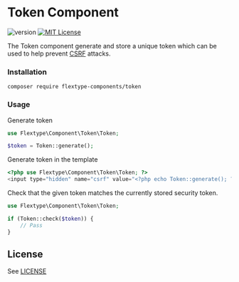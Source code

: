# Token Component
![version](https://img.shields.io/badge/version-1.1.0-brightgreen.svg?style=flat-square "Version")
[![MIT License](https://img.shields.io/badge/license-MIT-blue.svg?style=flat-square)](https://github.com/flextype-components/token/blob/master/LICENSE)

The Token component generate and store a unique token which can be used to help prevent [CSRF](http://wikipedia.org/wiki/Cross_Site_Request_Forgery) attacks.   

### Installation

```
composer require flextype-components/token
```

### Usage

Generate token
```php
use Flextype\Component\Token\Token;

$token = Token::generate();
```

Generate token in the template
```php
<?php use Flextype\Component\Token\Token; ?>
<input type="hidden" name="csrf" value="<?php echo Token::generate(); ?>">
```

Check that the given token matches the currently stored security token.  
```php
use Flextype\Component\Token\Token;

if (Token::check($token)) {
    // Pass
}
```

## License
See [LICENSE](https://github.com/flextype-components/token/blob/master/LICENSE)
